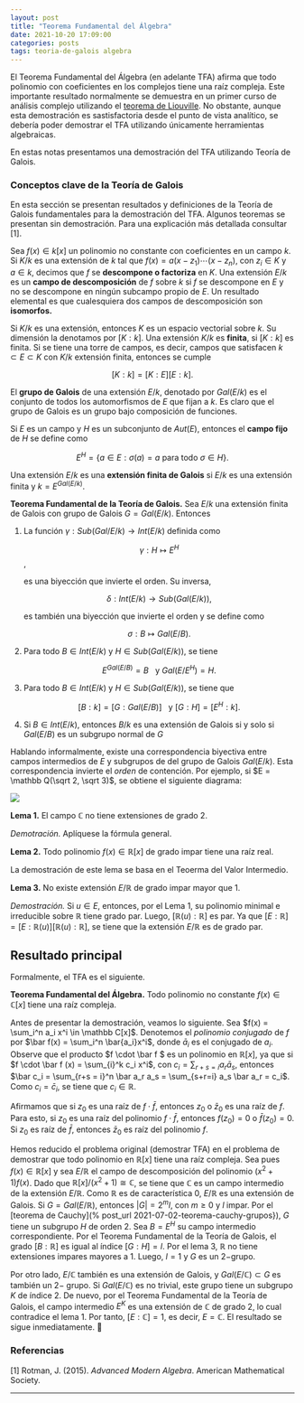 ```yaml
---
layout: post
title: "Teorema Fundamental del Álgebra"
date: 2021-10-20 17:09:00
categories: posts
tags: teoria-de-galois algebra
---
```


El Teorema Fundamental del Álgebra (en adelante TFA) afirma que todo polinomio con coeficientes en los complejos tiene una raíz compleja. Este importante resultado normalmente se demuestra en un primer curso de análisis complejo utilizando el [teorema de Liouville](https://en.wikipedia.org/wiki/Liouville%27s_theorem_(complex_analysis)). No obstante, aunque esta demostración es sastisfactoria desde el punto de vista analítico, se debería poder demostrar el TFA utilizando únicamente herramientas algebraicas.

En estas notas presentamos una demostración del TFA utilizando Teoría de Galois. 

### Conceptos clave de la Teoría de Galois

En esta sección se presentan resultados y definiciones de la Teoría de Galois fundamentales para la demostración del TFA. Algunos teoremas se presentan sin demostración. Para una explicación más detallada consultar [1]. 

Sea $f(x) \in k[x]$ un polinomio no constante con coeficientes en un campo $k$. Si $K/k$ es una extensión de $k$ tal que $f(x) = a(x-z_1) \cdots (x-z_n)$,  con $z_i \in K$ y $a \in k$, decimos que $f$ se **descompone o factoriza** en $K$.  Una extensión $E/k$ es un **campo de descomposición** de $f$ sobre $k$ si $f$ se descompone en $E$ y no se descompone en ningún subcampo propio de $E$. Un resultado elemental es que cualesquiera dos campos de descomposición son **isomorfos.**

Si $K/k$ es una extensión, entonces $K$ es un espacio vectorial sobre $k$. Su dimensión la denotamos por $[K:k]$. Una extensión $K/k$ es **finita**, si $[K:k]$ es finita. Si se tiene una torre de campos, es decir, campos que satisfacen $k \subset E \subset K$ con $K/k$ extensión finita, entonces se cumple 

$$[K: k] = [K: E][E:k]. $$

El **grupo de Galois** de una extensión $E/k$, denotado por $Gal(E/k)$ es el conjunto de todos los automorfismos de $E$ que fijan a $k$. Es claro que el grupo de Galois es un grupo bajo composición de funciones.  

Si $E$ es un campo y $H$ es un subconjunto de $Aut(E)$, entonces el **campo fijo** de $H$ se define como

$$E^H = \{a \in E: \sigma(a) = a \text{ para todo } \sigma \in H \}.$$

Una extensión $E/k$ es una **extensión finita de Galois** si $E/k$ es una extensión finita y $k = E^{Gal(E/k)}$. 

**Teorema Fundamental de la Teoría de Galois.** Sea $E/k$ una extensión finita de Galois con grupo de Galois $G = Gal(E/k)$. Entonces

1. La función $\gamma: Sub(Gal/E/k) \rightarrow Int(E/k)$ definida como 

   $$ \gamma : H \mapsto E^H$$, 

   es una biyección que invierte el orden. Su inversa,

   $$ \delta: Int(E/k) \rightarrow Sub(Gal(E/k)),$$

   es también una biyección que invierte el orden y se define como

   $$ \sigma: B \mapsto Gal(E/B).$$

2. Para todo $B\in Int(E/k)$ y $H\in Sub(Gal(E/k))$, se tiene 

   $$E^{Gal(E/B)} = B \ \ \text{ y } Gal(E/E^H) = H.$$

3. Para todo $B \in Int(E/k)$ y $H\in Sub(Gal(E/k))$, se tiene que 

   $$ [B:k] = [G: Gal(E/B)] \ \ \text{ y } [G:H] = [E^H:k].$$

4. Si $B\in Int(E/k)$, entonces $B/k$ es una extensión de Galois si y solo si $Gal(E/B)$ es un subgrupo normal de $G$

Hablando informalmente, existe una correspondencia biyectiva entre campos intermedios de $E$ y subgrupos de del grupo de Galois $Gal(E/k)$. Esta correspondencia invierte el *orden* de contención. Por ejemplo, si $E = \mathbb Q(\sqrt 2, \sqrt 3)$, se obtiene el siguiente diagrama:



![](https://upload.wikimedia.org/wikipedia/commons/a/ad/Lattice_diagram_of_Q_adjoin_the_positive_square_roots_of_2_and_3%2C_its_subfields%2C_and_Galois_groups.svg)

**Lema 1.**  El campo $\mathbb C$ no tiene extensiones de grado $2$.

*Demotración.* Aplíquese la fórmula general.

**Lema 2.** Todo polinomio $f(x) \in \mathbb R[x]$ de grado impar tiene una raíz real.

La demostración de este lema se basa en el Teoerma del Valor Intermedio.

**Lema 3.** No existe extensión $E/\mathbb R$ de grado impar mayor que $1$. 

*Demostración.* Si $u \in E$, entonces, por el Lema 1,  su polinomio minimal e irreducible sobre $\mathbb R$ tiene grado par. Luego, $[\mathbb R(u): \mathbb R]$ es par. Ya que $[E: \mathbb R] = [E: \mathbb R(u)] [\mathbb R(u): \mathbb R]$, se tiene que la extensión $E/\mathbb R$ es de grado par.

## Resultado principal

Formalmente, el TFA es el siguiente.

**Teorema Fundamental del Álgebra.** Todo polinomio no constante $f(x) \in \mathbb C[x]$ tiene una raíz compleja.

 Antes de presentar la demostración, veamos lo siguiente. Sea $f(x) = \sum_i^n a_i x^i \in \mathbb C[x]$. Denotemos el *polinomio conjugado* de $f$ por $\bar f(x) = \sum_i^n \bar{a_i}x^i$, donde $\bar a_i$ es el conjugado de $a_i$. Observe que el producto $f \cdot \bar f $ es un polinomio en $\mathbb R[x]$, ya que si $f \cdot \bar f (x) = \sum_{i}^k c_i x^i$, con $c_i = \sum_{r + s = i} a_r \bar a_s$, entonces $\bar c_i = \sum_{r+s = i}^n \bar a_r a_s = \sum_{s+r=i} a_s \bar a_r = c_i$. Como $c_i = \bar c_i$, se tiene que $c_i \in \mathbb R$. 

Afirmamos que si $z_0$ es una raíz de $f \cdot \bar f$, entonces $z_0$ o $\bar z_0$ es una raíz de $f$.  Para esto, si $z_0$ es una raíz del polinomio $f \cdot \bar f$, entonces $f(z_0) = 0$ o $\bar f(z_0) = 0$. Si $z_0$ es raíz de $\bar f$, entonces $\bar z_0$ es raíz del polinomio $f$. 

Hemos reducido el problema original (demostrar TFA) en  el problema de demostrar que todo polinomio en $\mathbb R[x]$ tiene una raíz compleja. Sea pues $f(x) \in \mathbb R [x]$ y sea $E/\mathbb R$ el campo de descomposición del polinomio $(x^2 + 1)f(x)$. Dado que $\mathbb R[x] / (x^2+1) \cong \mathbb C$, se tiene que $\mathbb C$ es un campo intermedio de la extensión $E/\mathbb R.$ Como $\mathbb R$ es de característica $0$, $E/ \mathbb R$ es una extensión de Galois. Si $G = Gal(E/\mathbb R)$, entonces $\lvert G \rvert = 2^m l$, con $m \geq 0$ y $l$ impar. Por el [teorema de Cauchy](% post_url  2021-07-02-teorema-cauchy-grupos}), $G$ tiene un subgrupo $H$ de orden $2$. Sea $B = E^H$ su campo intermedio correspondiente. Por el Teorema Fundamental de la Teoría de Galois, el grado $[B: \mathbb R]$ es igual al índice $[G: H] = l$.  Por el lema 3, $\mathbb R$ no tiene extensiones impares mayores a $1$. Luego, $l = 1$ y $G$ es un $2-$grupo.

Por otro lado, $E/\mathbb C$ también es una extensión de Galois, y $Gal(E/ \mathbb C) \subset G$ es también un $2-$ grupo. Si $Gal(E/\mathbb C)$ es no trivial, este grupo tiene un subgrupo $K$ de índice $2$. De nuevo, por el Teorema Fundamental de la Teoría de Galois, el campo intermedio $E^K$ es una extensión de $\mathbb C$ de grado $2$, lo cual contradice el lema 1. Por tanto, $[E: \mathbb C] = 1$, es decir, $E = \mathbb C$. El resultado se sigue inmediatamente. :metal:

### Referencias

[1] Rotman, J. (2015). *Advanced Modern Algebra*. American Mathematical Society.

---

